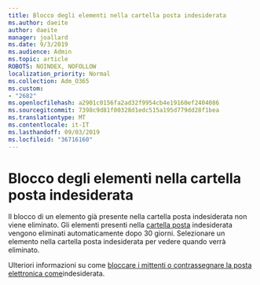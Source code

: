 ```yaml
---
title: Blocco degli elementi nella cartella posta indesiderata
ms.author: daeite
author: daeite
manager: joallard
ms.date: 9/3/2019
ms.audience: Admin
ms.topic: article
ROBOTS: NOINDEX, NOFOLLOW
localization_priority: Normal
ms.collection: Adm_O365
ms.custom:
- "2682"
ms.openlocfilehash: a2901c0156fa2ad32f9954cb4e19160ef2404086
ms.sourcegitcommit: 7398c9d81f00328d1edc515a195d779dd28f1bea
ms.translationtype: MT
ms.contentlocale: it-IT
ms.lasthandoff: 09/03/2019
ms.locfileid: "36716160"
---
```

# <a name="blocking-items-in-your-junk-email-folder"></a>Blocco degli elementi nella cartella posta indesiderata

Il blocco di un elemento già presente nella cartella posta indesiderata non viene eliminato. Gli elementi presenti nella [cartella posta](https://outlook.live.com/mail/junkemail) indesiderata vengono eliminati automaticamente dopo 30 giorni. Selezionare un elemento nella cartella posta indesiderata per vedere quando verrà eliminato.

Ulteriori informazioni su come [bloccare i mittenti o contrassegnare la posta elettronica come](https://support.office.com/article/a3ece97b-82f8-4a5e-9ac3-e92fa6427ae4)indesiderata.